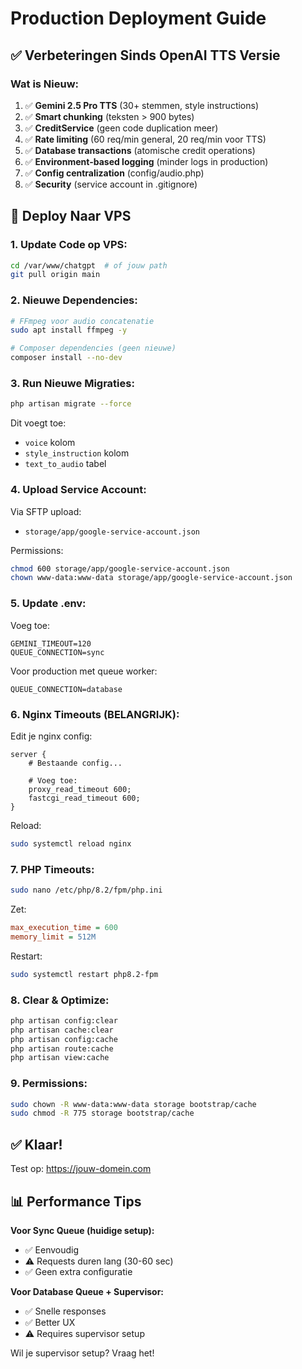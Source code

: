 # Production Deployment Guide

## ✅ Verbeteringen Sinds OpenAI TTS Versie

### **Wat is Nieuw:**
1. ✅ **Gemini 2.5 Pro TTS** (30+ stemmen, style instructions)
2. ✅ **Smart chunking** (teksten > 900 bytes)
3. ✅ **CreditService** (geen code duplication meer)
4. ✅ **Rate limiting** (60 req/min general, 20 req/min voor TTS)
5. ✅ **Database transactions** (atomische credit operations)
6. ✅ **Environment-based logging** (minder logs in production)
7. ✅ **Config centralization** (config/audio.php)
8. ✅ **Security** (service account in .gitignore)

## 🚀 Deploy Naar VPS

### **1. Update Code op VPS:**

```bash
cd /var/www/chatgpt  # of jouw path
git pull origin main
```

### **2. Nieuwe Dependencies:**

```bash
# FFmpeg voor audio concatenatie
sudo apt install ffmpeg -y

# Composer dependencies (geen nieuwe)
composer install --no-dev
```

### **3. Run Nieuwe Migraties:**

```bash
php artisan migrate --force
```

Dit voegt toe:
- `voice` kolom
- `style_instruction` kolom  
- `text_to_audio` tabel

### **4. Upload Service Account:**

Via SFTP upload:
- `storage/app/google-service-account.json`

Permissions:
```bash
chmod 600 storage/app/google-service-account.json
chown www-data:www-data storage/app/google-service-account.json
```

### **5. Update .env:**

Voeg toe:
```env
GEMINI_TIMEOUT=120
QUEUE_CONNECTION=sync
```

Voor production met queue worker:
```env
QUEUE_CONNECTION=database
```

### **6. Nginx Timeouts (BELANGRIJK):**

Edit je nginx config:
```nginx
server {
    # Bestaande config...
    
    # Voeg toe:
    proxy_read_timeout 600;
    fastcgi_read_timeout 600;
}
```

Reload:
```bash
sudo systemctl reload nginx
```

### **7. PHP Timeouts:**

```bash
sudo nano /etc/php/8.2/fpm/php.ini
```

Zet:
```ini
max_execution_time = 600
memory_limit = 512M
```

Restart:
```bash
sudo systemctl restart php8.2-fpm
```

### **8. Clear & Optimize:**

```bash
php artisan config:clear
php artisan cache:clear
php artisan config:cache
php artisan route:cache
php artisan view:cache
```

### **9. Permissions:**

```bash
sudo chown -R www-data:www-data storage bootstrap/cache
sudo chmod -R 775 storage bootstrap/cache
```

## ✅ Klaar!

Test op: https://jouw-domein.com

## 📊 Performance Tips

**Voor Sync Queue (huidige setup):**
- ✅ Eenvoudig
- ⚠️ Requests duren lang (30-60 sec)
- ✅ Geen extra configuratie

**Voor Database Queue + Supervisor:**
- ✅ Snelle responses
- ✅ Better UX
- ⚠️ Requires supervisor setup

Wil je supervisor setup? Vraag het!

